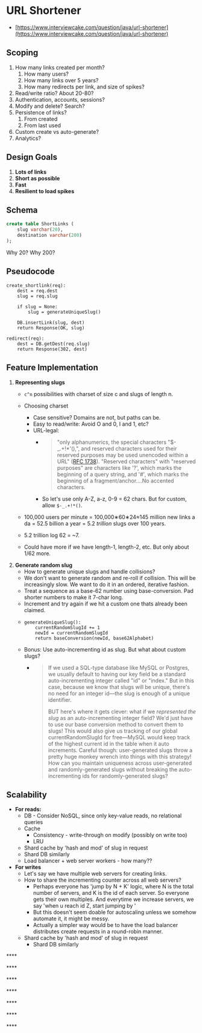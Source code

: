 # URL Shortener

* [https://www.interviewcake.com/question/java/url-shortener](https://www.interviewcake.com/question/java/url-shortener)

## Scoping

1. How many links created per month? 
   1. How many users? 
   2. How many links over 5 years? 
   3. How many redirects per link, and size of spikes? 
2. Read/write ratio? About 20-80? 
3. Authentication, accounts, sessions? 
4. Modify and delete? Search? 
5. Persistence of links?
   1. From created
   2. From last used
6. Custom create vs auto-generate?
7. Analytics? 

## **Design Goals**

1. **Lots of links**
2. **Short as possible**
3. **Fast**
4. **Resilient to load spikes**

## **Schema**

```sql
create table ShortLinks (
    slug varchar(20),
    destination varchar(200)
);
```

Why 20? Why 200? 

## Pseudocode

```text
create_shortlink(req):
    dest = req.dest
    slug = req.slug
    
    if slug = None: 
        slug = generateUniqueSlug()
        
    DB.insertLink(slug, dest)
    return Response(OK, slug)

redirect(req):
    dest = DB.getDest(req.slug)
    return Response(302, dest) 
```

## Feature Implementation 

1. **Representing slugs**
   * `c^n` possibilities with charset of size c and slugs of length n. 
   * Choosing charset
     * Case sensitive? Domains are not, but paths can be. 
     * Easy to read/write: Avoid O and 0, I and 1, etc? 
     * URL-legal: 
       * > "only alphanumerics, the special characters "$-\_.+!\*'\(\),", and reserved characters used for their reserved purposes may be used unencoded within a URL" \([RFC 1738](https://www.rfc-editor.org/rfc/rfc1738.txt)\). "Reserved characters" with "reserved purposes" are characters like '?', which marks the beginning of a query string, and '\#', which marks the beginning of a fragment/anchor....No accented characters.
       * So let's use only A-Z, a-z, 0-9 = 62 chars. But for custom, allow `$-_.+!*()`. 

 
   * 100,000 users per minute = 100,000∗60∗24≈145 million new links a da = 52.5 billion a year = 5.2 _trillion_ slugs over 100 years. 
   * 5.2 trillion log 62 = ~7. 
   * Could have more if we have length-1, length-2, etc. But only about 1/62 more. 
2. **Generate random slug**
   * How to generate unique slugs and handle collisions? 
   * We don't want to generate random and re-roll if collision. This will be increasingly slow. We want to do it in an ordered, iterative fashion.
   * Treat a sequence as a base-62 number using base-conversion. Pad shorter numbers to make it 7-char long. 
   * Increment and try again if we hit a custom one thats already been claimed. 
   * ```text
     generateUniqueSlug():
         currentRandomSlugId += 1
         newId = currentRandomSlugId
         return baseConversion(newId, base62Alphabet)
     ```
   * Bonus: Use auto-incrementing id as slug. But what about custom slugs? 
     * > If we used a SQL-type database like MySQL or Postgres, we usually default to having our key field be a standard auto-incrementing integer called "id" or "index." But in this case, because we know that slugs will be unique, there's no need for an integer id—the slug is enough of a unique identifier.
       >
       > BUT here's where it gets clever: what if we _represented the slug_ as an auto-incrementing integer field? We'd just have to use our base conversion method to convert them to slugs! This would also give us tracking of our global currentRandomSlugId for free—MySQL would keep track of the highest current id in the table when it auto increments. Careful though: user-generated slugs throw a pretty huge monkey wrench into things with this strategy! How can you maintain uniqueness across user-generated and randomly-generated slugs without breaking the auto-incrementing ids for randomly-generated slugs?

## Scalability

* **For reads:** 
  * DB - Consider NoSQL, since only key-value reads, no relational queries
  * Cache 
    * Consistency - write-through on modify \(possibly on write too\)
    * LRU 
  * Shard cache by 'hash and mod' of slug in request
  * Shard DB similarly
  * Load balancer + web server workers - how many?? 
* **For writes**
  * Let's say we have multiple web servers for creating links.
  * How to share the incrementing counter across all web servers? 
    * Perhaps everyone has 'jump by N + K' logic, where N is the total number of servers, and K is the id of each server. So everyone gets their own multiples. And everytime we increase servers, we say 'when u reach id Z, start jumping by '
    * But this doesn't seem doable for autoscaling unless we somehow automate it, it might be messy. 
    * Actually a simpler way would be to have the load balancer distributes create requests in a round-robin manner.  
  * Shard cache by 'hash and mod' of slug in request
    * Shard DB similarly

\*\*\*\*

\*\*\*\*

\*\*\*\*

\*\*\*\*

\*\*\*\*

\*\*\*\*

\*\*\*\*

